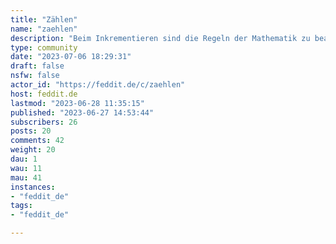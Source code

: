 ```yaml
---
title: "Zählen" 
name: "zaehlen"
description: "Beim Inkrementieren sind die Regeln der Mathematik zu beachten! Verstöße werden geahndet!"
type: community
date: "2023-07-06 18:29:31"
draft: false
nsfw: false
actor_id: "https://feddit.de/c/zaehlen"
host: feddit.de
lastmod: "2023-06-28 11:35:15"
published: "2023-06-27 14:53:44"
subscribers: 26
posts: 20
comments: 42
weight: 20
dau: 1
wau: 11
mau: 41
instances:
- "feddit_de"
tags: 
- "feddit_de"

---
```

